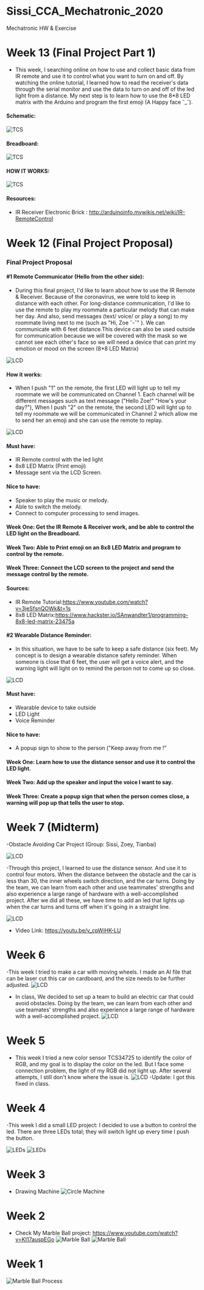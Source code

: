 # Sissi_CCA_Mechatronic_2020
Mechatronic HW &amp; Exercise
# Week 13 (Final Project Part 1)
- This week, I searching online on how to use and collect basic data from IR remote and use it to control what you want to turn on and off. By watching the online tutorial, I learned how to read the receiver's data through the serial monitor and use the data to turn on and off of the led light from a distance. My next step is to learn how to use the 8*8 LED matrix with the Arduino and program the first emoji (A Happy face ˆ_ˆ).

#### Schematic:

![TCS](/images/Fritzing2.png)

#### Breadboard:

![TCS](/images/Fritzing1.png)

#### HOW IT WORKS:

![TCS](/images/IRcontrol.GIF)

#### Resources: 
- IR Receiver Electronic Brick : http://arduinoinfo.mywikis.net/wiki/IR-RemoteControl

# Week 12 (Final Project Proposal)
### Final Project Proposal
#### #1 Remote Communicator (Hello from the other side):
- During this final project, I'd like to learn about how to use the IR Remote & Receiver. Because of the coronavirus, we were told to keep in distance with each other. For long-distance communication, I'd like to use the remote to play my roommate a particular melody that can make her day. And also, send messages (text/ voice/ or play a song) to my roommate living next to me (such as "Hi, Zoe ˆ-ˆ" ). We can communicate with 6 feet distance.This device can also be used outside for communication because we will be covered with the mask so we cannot see each other's face so we will need a device that can print my emotion or mood on the screen (8*8 LED Matrix)

![LCD](/image/Communicator.JPG)

#### How it works: 
- When I push "1" on the remote, the first LED will light up to tell my roommate we will be communicated on Channel 1. Each channel will be different messages such as text message ("Hello Zoe!" "How's your day?"), When I push "2" on the remote, the second LED will light up to tell my roommate we will be communicated in Channel 2 which allow me to send her an emoji and she can use the remote to replay.

![LCD](/image/Flow.JPG)

#### Must have:
- IR Remote control with the led light
- 8x8 LED Matrix (Print emoji)
- Message sent via the LCD Screen.


#### Nice to have:
- Speaker to play the music or melody.
- Able to switch the melody. 
- Connect to computer processing to send images.

#### Week One: Get the IR Remote & Receiver work, and be able to control the LED light on the Breadboard.
#### Week Two: Able to Print emoji on an 8x8 LED Matrix and program to control by the remote. 
#### Week Three: Connect the LCD screen to the project and send the message control by the remote.

#### Sources: 
- IR Remote Tutorial:https://www.youtube.com/watch?v=3jeSfsnQOWk&t=1s
- 8x8 LED Matrix:https://www.hackster.io/SAnwandter1/programming-8x8-led-matrix-23475a


#### #2 Wearable Distance Reminder:

- In this situation, we have to be safe to keep a safe distance (six feet). My concept is to design a wearable distance safety reminder. When someone is close that 6 feet, the user will get a voice alert, and the warning light will light on to remind the person not to come up so close. 

![LCD](/image/DistanceReminder.JPG)

#### Must have:
- Wearable device to take outside
- LED Light
- Voice Reminder

#### Nice to have:
- A popup sign to show to the person ("Keep away from me !"


#### Week One: Learn how to use the distance sensor and use it to control the LED light.

#### Week Two: Add up the speaker and input the voice I want to say.

#### Week Three: Create a popup sign that when the person comes close, a warning will pop up that tells the user to stop. 


# Week 7 (Midterm)
-Obstacle Avoiding Car Project (Group: Sissi, Zoey, Tianbai)

![LCD](/image/workingvehicle.GIF)

-Through this project, I learned to use the distance sensor. And use it to control four motors. When the distance between the obstacle and the car is less than 30, the inner wheels switch direction, and the car turns. Doing by the team, we can learn from each other and use teammates' strengths and also experience a large range of hardware with a well-accomplished project. After we did all these, we have time to add an led that lights up when the car turns and turns off when it's going in a straight line.

![LCD](/image/VehicleLED.GIF)

- Video Link: https://youtu.be/v_cpWiHK-LU

# Week 6
-This week I tried to make a car with moving wheels. I made an AI file that can be laser cut this car on cardboard, and the size needs to be further adjusted.
![LCD](/image/Minicars.png)

- In class, We decided to set up a team to build an electric car that could avoid obstacles. Doing by the team, we can learn from each other and use teamates' strengths and also experience a large range of hardware with a well-accomplished project.
![LCD](/image/Round1prototype.jpeg)

# Week 5
- This week I tried a new color sensor TCS34725 to identify the color of RGB, and my goal is to display the color on the led. But I face some connection problem, the light of my RGB did not light up. After several attempts, I still don't know where the issue is.
![LCD](/image/TCS.JPG)
-Update: I got this fixed in class.

# Week 4
-This week I did a small LED project: I decided to use a button to control the led. There are three LEDs total; they will switch light up every time I push the button.

![LEDs](/image/ButtonLED.GIF)
![LEDs](/image/ButtonLEDdraw.JPG)

# Week 3
- Drawing Machine
![Circle Machine](/image/DrawingMachine1.GIF)

# Week 2
- Check My Marble Ball project: https://www.youtube.com/watch?v=KI17auspEGo
![Marble Ball](/image/MarbleBall1.png)
![Marble Ball](/image/MarbleBall2.png)

# Week 1
![Marble Ball Process](/image/Process01.png)
